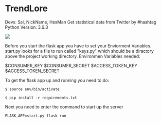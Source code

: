 # TrendLore
Devs: Sal, NickName, HexMan
Get statistical data from Twitter by #hashtag
Python Version: 3.6.3

![](https://i.imgur.com/NE6ie27.png)

Before you start the flask app you have to set your 
Enviorment Variables. start.py looks for a file to 
run called "keys.py" which should be a diractory above
the project working directory. 
Environmen Variables needed:

$CONSUMER_KEY
$CONSUMER_SECRET
$ACCESS_TOKEN_KEY
$ACCESS_TOKEN_SECRET


To get the flask app up and running you need to do:

```
$ source env/bin/activate

$ pip install -r requirements.txt
```

Next you need to enter the command to start up the server

```
FLASK_APP=start.py flask run
```
